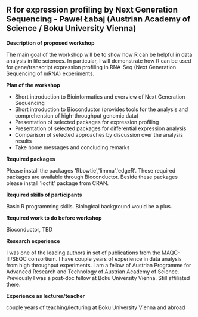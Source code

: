 ## R for expression profiling by Next Generation Sequencing - Paweł Łabaj (Austrian Academy of Science / Boku University Vienna) 
 
**Description of proposed workshop**

The main goal of the workshop will be to show how R can be helpful in data analysis in life sciences. In particular, I will demonstrate how R can be used for gene/transcript expression profiling in RNA-Seq (Next Generation Sequencing of mRNA) experiments.
 
**Plan of the workshop**

- Short introduction to Bioinformatics and overview of Next Generation Sequencing
- Short introduction to Bioconductor (provides tools for the analysis and comprehension of high-throughput genomic data)
- Presentation of selected packages for expression profiling
- Presentation of selected packages for differential expression analysis
- Comparison of selected approaches by discussion over the analysis results
- Take home messages and concluding remarks
 
**Required packages**

Please install the packages 'Rbowtie','limma','edgeR'. These required packages are available through Bioconductor. Beside these packages please install 'locfit' package from CRAN.
 
**Required skills of participants**

Basic R programming skills. Biological background would be a plus.
 
**Required work to do before workshop**

Bioconductor, TBD
 
**Research experience**

I was one of the leading authors in set of publications from the MAQC-III/SEQC consortium. I have couple years of experience in data analysis from high throughput experiments.
I am a fellow of Austrian Programme for Advanced Research and Technology of Austrian Academy of Science. Previously I was a post-doc fellow at Boku University Vienna. Still affiliated there.
 
**Experience as lecturer/teacher**

couple years of teaching/lecturing at Boku University Vienna and abroad
